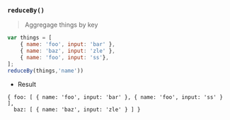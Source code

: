 ### `reduceBy()`
> Aggregage things by key
```javascript
var things = [
    { name: 'foo', input: 'bar' },
    { name: 'baz', input: 'zle' },
    { name: 'foo', input: 'ss'},
];
reduceBy(things,'name'))

```
- Result
```
{ foo: [ { name: 'foo', input: 'bar' }, { name: 'foo', input: 'ss' } ],
  baz: [ { name: 'baz', input: 'zle' } ] }
```